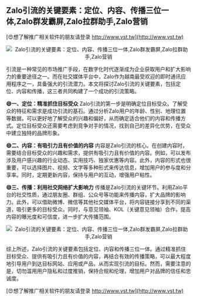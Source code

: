 ## **Zalo引流的关键要素：定位、内容、传播三位一体,Zalo群发霸屏,Zalo拉群助手,Zalo营销**

[😍想了解推广相关软件的朋友请登录 http://www.vst.tw](http://www.vst.tw)

 <center><img src="https://vst.tw/MP4/tuiguang/png/8.png" alt="Zalo引流的关键要素：定位、内容、传播三位一体,Zalo群发霸屏,Zalo拉群助手,Zalo营销"></center>

引流是一种常见的市场推广手段，在数字化时代逐渐成为企业获取用户和扩大影响力的重要途径之一。而在社交媒体平台中，Zalo作为越南最受欢迎的即时通讯应用程序之一，具备强大的引流潜力。本文将探讨Zalo引流的关键要素，包括定位、内容和传播，这三者共同构建了一个成功的引流策略。

**😄一、定位：精准抓住目标受众**
Zalo引流的第一步是明确定位目标受众。了解受众的特征和需求是成功引流的基石。通过分析Zalo用户的年龄、性别、地理位置等数据，可以更好地了解受众的兴趣和偏好，从而确定适合他们的内容和传播方式。定位目标受众还需要考虑到竞争对手的情况，找到自己的差异化优势，在受众中建立独特的品牌形象。

**😄二、内容：有吸引力且有价值的内容**
内容是Zalo引流的核心。在创建内容时，需要结合目标受众的兴趣和需求，提供有吸引力且有价值的内容。例如，可以发布涉及用户感兴趣的行业动态、实用技巧、独家优惠等内容。此外，内容的形式也很重要，可以选择图片、视频、文字等多种形式来传达信息，增加用户的参与度和分享率。同时，定期更新内容，保持与用户的互动，增强用户粘性。

**😄三、传播：利用社交网络扩大影响力**
传播是Zalo引流的关键环节。利用Zalo平台的社交性质，通过朋友圈、群组、公众号等功能来传播内容，扩大品牌的影响力。此外，可以借助微博、微信等其他社交媒体平台，将内容链接分享到不同的渠道，吸引更多的目标受众。同时，与意见领袖、KOL（关键意见领袖）合作，提高内容的曝光度和可信度，进一步扩大传播范围。

 <center><img src="https://vst.tw/MP4/tuiguang/png/0.png" alt="Zalo引流的关键要素：定位、内容、传播三位一体,Zalo群发霸屏,Zalo拉群助手,Zalo营销"></center>

综上所述，Zalo引流的关键要素包括定位、内容和传播三位一体。通过精准抓住目标受众、提供有吸引力且有价值的内容，再结合有效的传播策略，可以最大程度地引导用户到达目标网站、应用或产品，从而实现引流的目标。然而，需要注意的是，切勿滥用用户隐私和过度推销，保持合规和伦理，增加用户对品牌的信任和忠诚度。

[😍想了解推广相关软件的朋友请登录 http://www.vst.tw](http://www.vst.tw)



